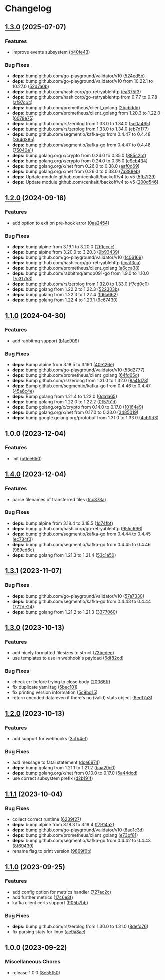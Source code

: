 # Changelog

## [1.3.0](https://github.com/soerenschneider/fetcharr/compare/v1.2.0...v1.3.0) (2025-07-07)


### Features

* improve events subsystem ([b40fe43](https://github.com/soerenschneider/fetcharr/commit/b40fe43235d8e383949e289a35acdd9d0beb690f))


### Bug Fixes

* **deps:** bump github.com/go-playground/validator/v10 ([524ed5b](https://github.com/soerenschneider/fetcharr/commit/524ed5b0242c9dccf665d638e9d583481f113bb4))
* **deps:** bump github.com/go-playground/validator/v10 from 10.22.1 to 10.27.0 ([52d7a0b](https://github.com/soerenschneider/fetcharr/commit/52d7a0b9daa7e196ff4491edff230dabbbf38d2f))
* **deps:** bump github.com/hashicorp/go-retryablehttp ([ea375f3](https://github.com/soerenschneider/fetcharr/commit/ea375f3e44c062f826c0e8741dbc7ab42ef9b7dc))
* **deps:** bump github.com/hashicorp/go-retryablehttp from 0.7.7 to 0.7.8 ([af97cb4](https://github.com/soerenschneider/fetcharr/commit/af97cb4ec7fe98cbb9c34c13b77f58ef05bd3bb9))
* **deps:** bump github.com/prometheus/client_golang ([2bcbddd](https://github.com/soerenschneider/fetcharr/commit/2bcbddd7e49863aa802b9f075de347ba331544bb))
* **deps:** bump github.com/prometheus/client_golang from 1.20.3 to 1.22.0 ([6078e75](https://github.com/soerenschneider/fetcharr/commit/6078e753febf2d94fe47265e39b5bf14235b8578))
* **deps:** bump github.com/rs/zerolog from 1.33.0 to 1.34.0 ([5c0a465](https://github.com/soerenschneider/fetcharr/commit/5c0a465140b948777025704896434f88e306ace3))
* **deps:** bump github.com/rs/zerolog from 1.33.0 to 1.34.0 ([eb7d177](https://github.com/soerenschneider/fetcharr/commit/eb7d1779f705ebb772f961f1e43c4dd834b306ea))
* **deps:** bump github.com/segmentio/kafka-go from 0.4.47 to 0.4.48 ([364d385](https://github.com/soerenschneider/fetcharr/commit/364d3858cdbf62eac03deb2bbe9d25ccb5c50c45))
* **deps:** bump github.com/segmentio/kafka-go from 0.4.47 to 0.4.48 ([75040e1](https://github.com/soerenschneider/fetcharr/commit/75040e14b100ecf816c09b0d6753fd4a66edbe95))
* **deps:** bump golang.org/x/crypto from 0.24.0 to 0.35.0 ([885c2bf](https://github.com/soerenschneider/fetcharr/commit/885c2bfffb8fc858963f3bfe864fcb89fcb24230))
* **deps:** bump golang.org/x/crypto from 0.24.0 to 0.35.0 ([e9cb434](https://github.com/soerenschneider/fetcharr/commit/e9cb43433f7673e5b266ed92e86cbeb5d513071c))
* **deps:** bump golang.org/x/net from 0.26.0 to 0.38.0 ([aaf0d69](https://github.com/soerenschneider/fetcharr/commit/aaf0d693d8a91fa0b28b4688b35550eb456d57d0))
* **deps:** bump golang.org/x/net from 0.26.0 to 0.38.0 ([7a388eb](https://github.com/soerenschneider/fetcharr/commit/7a388eb0f6ad32f69807d2b4365b92dd9b9198c6))
* **deps:** Update module github.com/cenkalti/backoff/v4 to v5 ([5fb7f29](https://github.com/soerenschneider/fetcharr/commit/5fb7f29fc776c860bb999fae246ce3646ad78c78))
* **deps:** Update module github.com/cenkalti/backoff/v4 to v5 ([200d546](https://github.com/soerenschneider/fetcharr/commit/200d546cf9b7cf9e8d8546c39d64f6bb304145f8))

## [1.2.0](https://github.com/soerenschneider/fetcharr/compare/v1.1.0...v1.2.0) (2024-09-18)


### Features

* add option to exit on pre-hook error ([0aa2454](https://github.com/soerenschneider/fetcharr/commit/0aa24542eb3a73d8af5c1d8059075495131e7f81))


### Bug Fixes

* **deps:** bump alpine from 3.19.1 to 3.20.0 ([2b1cccc](https://github.com/soerenschneider/fetcharr/commit/2b1cccc65115138511f4338144754911a41355c5))
* **deps:** bump alpine from 3.20.0 to 3.20.3 ([9b93439](https://github.com/soerenschneider/fetcharr/commit/9b93439868227652d83e1510e73e4633d81c6fa6))
* **deps:** bump github.com/go-playground/validator/v10 ([fc06169](https://github.com/soerenschneider/fetcharr/commit/fc061697a54d7518e7b181e7623788451a60ff80))
* **deps:** bump github.com/hashicorp/go-retryablehttp ([cca13ca](https://github.com/soerenschneider/fetcharr/commit/cca13ca18d6b74a0f8d5ad830d0238192921fa0b))
* **deps:** bump github.com/prometheus/client_golang ([a6cca38](https://github.com/soerenschneider/fetcharr/commit/a6cca387175d93652728811d7592793bba7cba66))
* **deps:** bump github.com/rabbitmq/amqp091-go from 1.9.0 to 1.10.0 ([7c31753](https://github.com/soerenschneider/fetcharr/commit/7c31753935a97e0a3fc4554516d88ea5fe142df5))
* **deps:** bump github.com/rs/zerolog from 1.32.0 to 1.33.0 ([f7cd0c0](https://github.com/soerenschneider/fetcharr/commit/f7cd0c0431af57bf9175de9a8cbbad026469e765))
* **deps:** bump golang from 1.22.2 to 1.22.3 ([522303b](https://github.com/soerenschneider/fetcharr/commit/522303becbde097a564e525a7a42c59aff4bd718))
* **deps:** bump golang from 1.22.3 to 1.22.4 ([fd6a662](https://github.com/soerenschneider/fetcharr/commit/fd6a6628cab33c3dd49fa0708482a419015f3fef))
* **deps:** bump golang from 1.22.4 to 1.23.1 ([9c67430](https://github.com/soerenschneider/fetcharr/commit/9c6743007dca241a8b6de7fa6d39ad2ed8dde63e))

## [1.1.0](https://github.com/soerenschneider/fetcharr/compare/v1.0.0...v1.1.0) (2024-04-30)


### Features

* add rabbitmq support ([b1ac909](https://github.com/soerenschneider/fetcharr/commit/b1ac9098fac02506e8a7f8ac63dd7a97cce9e01d))


### Bug Fixes

* **deps:** Bump alpine from 3.18.5 to 3.19.1 ([40e126e](https://github.com/soerenschneider/fetcharr/commit/40e126ee7f3dfcda47f93756919aea74618c10af))
* **deps:** bump github.com/go-playground/validator/v10 ([53d2777](https://github.com/soerenschneider/fetcharr/commit/53d27773dd705c0b09b67c6a868d23fb0d65b29c))
* **deps:** bump github.com/prometheus/client_golang ([64fd65d](https://github.com/soerenschneider/fetcharr/commit/64fd65ddfc0b590fef51f08e3deb519f727428be))
* **deps:** Bump github.com/rs/zerolog from 1.31.0 to 1.32.0 ([8a4fd78](https://github.com/soerenschneider/fetcharr/commit/8a4fd78e31f2dc9653fbb2d9a3b15db88bacae1d))
* **deps:** Bump github.com/segmentio/kafka-go from 0.4.46 to 0.4.47 ([45a6c4e](https://github.com/soerenschneider/fetcharr/commit/45a6c4edf543ff50a7c9f6f837424c73ea062b79))
* **deps:** Bump golang from 1.21.4 to 1.22.0 ([0da1a65](https://github.com/soerenschneider/fetcharr/commit/0da1a65c1ec063194478cf6f03646b6544efe766))
* **deps:** bump golang from 1.22.0 to 1.22.2 ([0f57b1d](https://github.com/soerenschneider/fetcharr/commit/0f57b1d25eeb7ec994c102f176ad88e63a3935f1))
* **deps:** Bump golang.org/x/crypto from 0.14.0 to 0.17.0 ([10164e9](https://github.com/soerenschneider/fetcharr/commit/10164e97b955fcc7c9722d7c736c06cc93734801))
* **deps:** bump golang.org/x/net from 0.17.0 to 0.23.0 ([3485019](https://github.com/soerenschneider/fetcharr/commit/34850192dcc55b198c195a4a526dd911627cca97))
* **deps:** bump google.golang.org/protobuf from 1.31.0 to 1.33.0 ([4abffd3](https://github.com/soerenschneider/fetcharr/commit/4abffd3e20e4a57f7822356955145b6e07afde58))

## 1.0.0 (2023-12-04)


### Features

* Init ([b0ee650](https://github.com/soerenschneider/fetcharr/commit/b0ee65047e18fa6310f0217bd6950bf79c26067e))

## [1.4.0](https://github.com/soerenschneider/fetcharr/compare/v1.3.1...v1.4.0) (2023-12-04)


### Features

* parse filenames of transferred files ([fcc373a](https://github.com/soerenschneider/fetcharr/commit/fcc373aa669cf6d6c8c1cecdc0a15d34ab7bdb8e))


### Bug Fixes

* **deps:** bump alpine from 3.18.4 to 3.18.5 ([1d74fbf](https://github.com/soerenschneider/fetcharr/commit/1d74fbfa6adf7a917048e5ac7e9ba271baba8666))
* **deps:** bump github.com/hashicorp/go-retryablehttp ([955c696](https://github.com/soerenschneider/fetcharr/commit/955c696ce9f78fdeef27a088d8f96d323953535e))
* **deps:** bump github.com/segmentio/kafka-go from 0.4.44 to 0.4.45 ([ec734f3](https://github.com/soerenschneider/fetcharr/commit/ec734f379b5bc01cfa1608b32fd6fec134ec0ab3))
* **deps:** bump github.com/segmentio/kafka-go from 0.4.45 to 0.4.46 ([969ed6c](https://github.com/soerenschneider/fetcharr/commit/969ed6c28898cbfb81e1dd5d319b3d12894c06ec))
* **deps:** bump golang from 1.21.3 to 1.21.4 ([53c1a50](https://github.com/soerenschneider/fetcharr/commit/53c1a500ae6fc2495aba19ceaf8f74411dfae639))

## [1.3.1](https://github.com/soerenschneider/fetcharr/compare/v1.3.0...v1.3.1) (2023-11-07)


### Bug Fixes

* **deps:** bump github.com/go-playground/validator/v10 ([57a7330](https://github.com/soerenschneider/fetcharr/commit/57a73305981c72131efe26e7c93a7bb56cc192aa))
* **deps:** bump github.com/segmentio/kafka-go from 0.4.43 to 0.4.44 ([772de24](https://github.com/soerenschneider/fetcharr/commit/772de24bc333d818eafbe7d801f22dcdabf71796))
* **deps:** bump golang from 1.21.2 to 1.21.3 ([3377060](https://github.com/soerenschneider/fetcharr/commit/337706014cd140be8c40f12579ce63c20885b086))

## [1.3.0](https://github.com/soerenschneider/fetcharr/compare/v1.2.0...v1.3.0) (2023-10-13)


### Features

* add nicely formatted filesizes to struct ([73bedee](https://github.com/soerenschneider/fetcharr/commit/73bedee95d6d6d6d0c4e4e52eb4020c3ce34c40f))
* use templates to use in webhook's payload ([6df82cd](https://github.com/soerenschneider/fetcharr/commit/6df82cd12a91f905d36cfe8f98218c901c4082bc))


### Bug Fixes

* check err before trying to close body ([20066ff](https://github.com/soerenschneider/fetcharr/commit/20066ffaa2ecc0642312175cc86a075e97d1ec7b))
* fix duplicate yaml tag ([5bec101](https://github.com/soerenschneider/fetcharr/commit/5bec101fe519bb51953886e55c3ced072a541f34))
* fix printing version information ([5c9bd15](https://github.com/soerenschneider/fetcharr/commit/5c9bd15a718996eeaefc13482f606c5693ba22b4))
* return encoded data even if there's no (valid) stats object ([6edf7a3](https://github.com/soerenschneider/fetcharr/commit/6edf7a30effc1a6715a449eb7638298a0dabd571))

## [1.2.0](https://github.com/soerenschneider/fetcharr/compare/v1.1.1...v1.2.0) (2023-10-13)


### Features

* add support for webhooks ([3cfb4ef](https://github.com/soerenschneider/fetcharr/commit/3cfb4ef2f3ba3bf9677971a7f4b7f4cc0d322587))


### Bug Fixes

* add message to fatal statement ([dce6974](https://github.com/soerenschneider/fetcharr/commit/dce6974f272b9d09381dab87b98a863f89712138))
* **deps:** bump golang from 1.21.1 to 1.21.2 ([baa20c0](https://github.com/soerenschneider/fetcharr/commit/baa20c0d114b0568cc49b7537fe6e8e8ae1f5532))
* **deps:** bump golang.org/x/net from 0.10.0 to 0.17.0 ([5a44dcd](https://github.com/soerenschneider/fetcharr/commit/5a44dcd924fe272137799e5532a9d9b5dadde01b))
* use correct subsystem prefix ([d2b191f](https://github.com/soerenschneider/fetcharr/commit/d2b191f5a67f68e6926efd92ab58a3487c81ebfc))

## [1.1.1](https://github.com/soerenschneider/fetcharr/compare/v1.1.0...v1.1.1) (2023-10-04)


### Bug Fixes

* collect correct runtime ([6239f27](https://github.com/soerenschneider/fetcharr/commit/6239f27b7a229ed5da8d5869665c2ed839c9a581))
* **deps:** bump alpine from 3.18.3 to 3.18.4 ([f7914a2](https://github.com/soerenschneider/fetcharr/commit/f7914a246cbe73f4d8a40e8216338c5967557e42))
* **deps:** bump github.com/go-playground/validator/v10 ([6ad1c3d](https://github.com/soerenschneider/fetcharr/commit/6ad1c3d902b591b47e000fff20002361d5edd673))
* **deps:** bump github.com/prometheus/client_golang ([e73bf81](https://github.com/soerenschneider/fetcharr/commit/e73bf81aed3d71ab0703d1e5f93dc3b6b1439f07))
* **deps:** bump github.com/segmentio/kafka-go from 0.4.42 to 0.4.43 ([8f69439](https://github.com/soerenschneider/fetcharr/commit/8f694393d07129045e60060d18001d1e2095a053))
* rename flag to print version ([9869f0b](https://github.com/soerenschneider/fetcharr/commit/9869f0b534386b54d32821c690cb3450aeca09c2))

## [1.1.0](https://github.com/soerenschneider/fetcharr/compare/v1.0.0...v1.1.0) (2023-09-25)


### Features

* add config option for metrics handler ([727ac2c](https://github.com/soerenschneider/fetcharr/commit/727ac2cf45f214a6474538a2703b57a36da19a09))
* add further metrics ([1746e3f](https://github.com/soerenschneider/fetcharr/commit/1746e3fb9def28b07899ae2daef8b7eabc11fc1f))
* kafka client certs support ([905b7bb](https://github.com/soerenschneider/fetcharr/commit/905b7bb3d9b0a69917e2b31a0ffa68a97c8659a0))


### Bug Fixes

* **deps:** bump github.com/rs/zerolog from 1.30.0 to 1.31.0 ([8defd76](https://github.com/soerenschneider/fetcharr/commit/8defd7692e221d09eccfbc1c6f7fce1101ed3aa0))
* fix parsing stats for linux ([ae9a8ae](https://github.com/soerenschneider/fetcharr/commit/ae9a8ae54ba42b524c49af7ecb5314f5954c7a2c))

## 1.0.0 (2023-09-22)


### Miscellaneous Chores

* release 1.0.0 ([8e55f50](https://github.com/soerenschneider/fetcharr/commit/8e55f50064fb6e19743e66a9c28cb690301838de))
